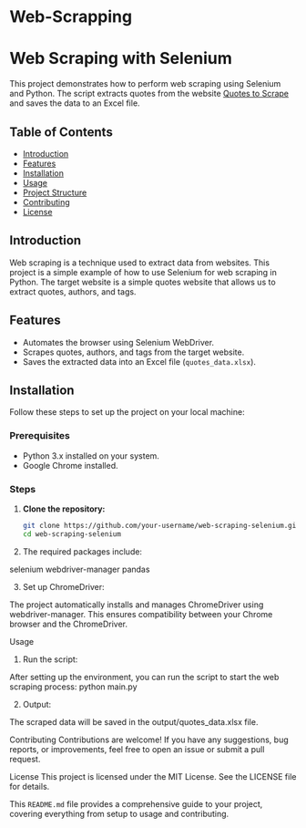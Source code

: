# Web-Scrapping
# Web Scraping with Selenium

This project demonstrates how to perform web scraping using Selenium and Python. The script extracts quotes from the website [Quotes to Scrape](http://quotes.toscrape.com/) and saves the data to an Excel file.

## Table of Contents

- [Introduction](#introduction)
- [Features](#features)
- [Installation](#installation)
- [Usage](#usage)
- [Project Structure](#project-structure)
- [Contributing](#contributing)
- [License](#license)

## Introduction

Web scraping is a technique used to extract data from websites. This project is a simple example of how to use Selenium for web scraping in Python. The target website is a simple quotes website that allows us to extract quotes, authors, and tags.

## Features

- Automates the browser using Selenium WebDriver.
- Scrapes quotes, authors, and tags from the target website.
- Saves the extracted data into an Excel file (`quotes_data.xlsx`).

## Installation

Follow these steps to set up the project on your local machine:

### Prerequisites

- Python 3.x installed on your system.
- Google Chrome installed.

### Steps

1. **Clone the repository:**

   ```bash
   git clone https://github.com/your-username/web-scraping-selenium.git
   cd web-scraping-selenium
2. The required packages include:

selenium
webdriver-manager
pandas

3. Set up ChromeDriver:

The project automatically installs and manages ChromeDriver using webdriver-manager. This ensures compatibility between your Chrome browser and the ChromeDriver.

Usage
1. Run the script:

After setting up the environment, you can run the script to start the web scraping process:
python main.py

2. Output:

The scraped data will be saved in the output/quotes_data.xlsx file.

Contributing
Contributions are welcome! If you have any suggestions, bug reports, or improvements, feel free to open an issue or submit a pull request.

License
This project is licensed under the MIT License. See the LICENSE file for details.

This `README.md` file provides a comprehensive guide to your project, covering everything from setup to usage and contributing.
